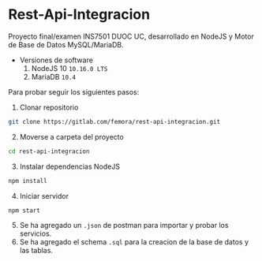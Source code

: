 # Rest-Api-Integracion

Proyecto final/examen INS7501 DUOC UC, desarrollado en NodeJS y Motor de Base de Datos MySQL/MariaDB.

* Versiones de software
    1. NodeJS 10 `10.16.0 LTS`
    2. MariaDB `10.4`

Para probar seguir los siguientes pasos:

1. Clonar repositorio
```bash
git clone https://gitlab.com/femora/rest-api-integracion.git
```
2. Moverse a carpeta del proyecto
```bash
cd rest-api-integracion
```
3. Instalar dependencias NodeJS
```bash
npm install
```
4. Iniciar servidor
```bash
npm start
```
5. Se ha agregado un `.json` de postman para importar y probar los servicios.
6. Se ha agregado el schema `.sql` para la creacion de la base de datos y las tablas.
